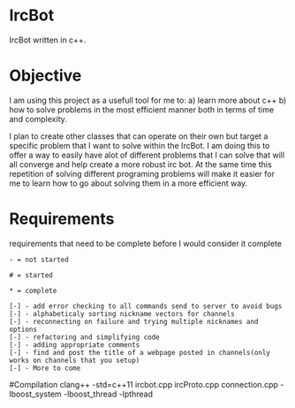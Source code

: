 # IrcBot
IrcBot written in c++.

# Objective
I am using this project as a usefull tool for me to:
    a) learn more about c++ 
    b) how to solve problems in the most efficient manner both in terms of time and complexity.

I plan to create other classes that can operate on their own but target a specific problem that I want to solve within the IrcBot.
I am doing this to offer a way to easily have alot of different problems that I can solve that will all converge and help create a more robust irc bot.
At the same time this repetition of solving different programing problems will make it easier for me to learn how to go about solving them in a more efficient way.


# Requirements
requirements that need to be complete before I would consider it complete

    - = not started

    # = started
    
    * = complete

    [-] - add error checking to all commands send to server to avoid bugs
    [-] - alphabeticaly sorting nickname vectors for channels
    [-] - reconnecting on failure and trying multiple nicknames and options
    [-] - refactoring and simplifying code
    [-] - adding appropriate comments
    [-] - find and post the title of a webpage posted in channels(only works on channels that you setup)
    [-] - More to come

#Compilation
clang++ -std=c++11 ircbot.cpp ircProto.cpp connection.cpp -lboost_system -lboost_thread -lpthread
